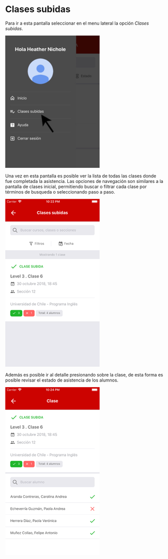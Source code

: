 # Clases subidas

Para ir a esta pantalla seleccionar en el menu lateral la opción _Clases subidas_.

<img src="./../images/img-guide-18.jpg" width="300"/>

Una vez en esta pantalla es posible ver la lista de todas las clases donde fue completada la asistencia.
Las opciones de navegación son similares a la pantalla de clases inicial, permitiendo buscar o filtrar cada clase por
términos de busqueda o seleccionando paso a paso.

<img src="./../images/img-guide-19.png" width="300"/>

Además es posible ir al detalle presionando sobre la clase, de esta forma es posible
revisar el estado de asistencia de los alumnos.

<img src="./../images/img-guide-20.png" width="300"/>
